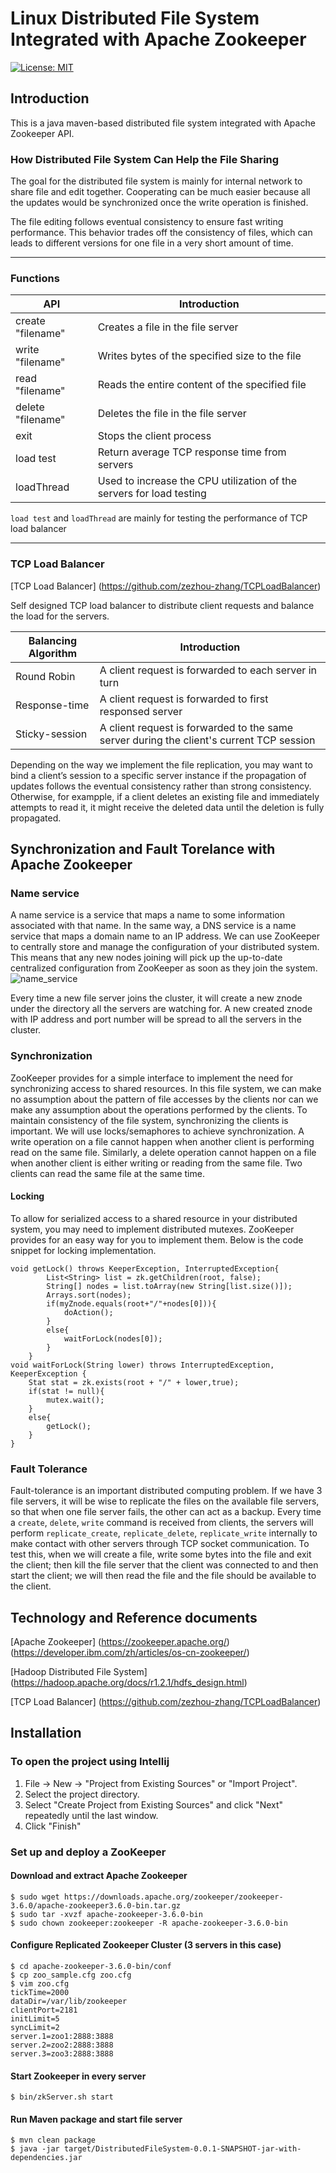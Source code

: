 # Linux Distributed File System Integrated with Apache Zookeeper
[![License: MIT](https://img.shields.io/badge/License-MIT-yellow.svg)](https://opensource.org/licenses/MIT)
## Introduction
This is a java maven-based distributed file system integrated with Apache Zookeeper API.
### How Distributed File System Can Help the File Sharing
The goal for the distributed file system is mainly for internal network to share file and edit together. Cooperating can be much easier because all the updates would be synchronized once the write operation is finished.

The file editing follows eventual consistency to ensure fast writing performance. This behavior trades off the consistency of files, which can leads to different versions for one file in a very short amount of time.

-------------------------------------------------------------------------------

### Functions
| API             |     Introduction                                                                          |
| -------------------|---------------------------------------------------------------------------------- |
| create "filename"  |     Creates a file in the file server                                                 |
| write "filename"   |     Writes bytes of the specified size to the file                                     |
| read "filename"    |     Reads the entire content of the specified file                                      |
| delete "filename"  |     Deletes the file in the file server                                               |
| exit               |     Stops the client process                                                           |
| load test          |     Return average TCP response time from servers                                      |
| loadThread         |     Used to increase the CPU utilization of the servers for load testing            |

```load test``` and ```loadThread``` are mainly for testing the performance of TCP load balancer

-------------------------------------------------------------------------------

### TCP Load Balancer
[TCP Load Balancer] (https://github.com/zezhou-zhang/TCPLoadBalancer)

Self designed TCP load balancer to distribute client requests and balance the load for the servers.

| Balancing Algorithm|     Introduction                                                                          |
| -------------------|---------------------------------------------------------------------------------- |
| Round Robin        |     A client request is forwarded to each server in turn                              |
| Response-time      |     A client request is forwarded to first responsed server                             |
| Sticky-session     |     A client request is forwarded to the same server during the client's current TCP session      |

Depending on the way we implement the file replication, you may want to bind a client’s session to a specific server instance if the propagation of updates follows the eventual consistency rather than strong consistency. Otherwise, for exampple, if a client deletes an existing file and immediately attempts to read it, it might receive the deleted data until the deletion is fully propagated.

## Synchronization and Fault Torelance with Apache Zookeeper

### Name service
A name service is a service that maps a name to some information associated with that name. In the same way, a DNS service is a name service that maps a domain name to an IP address. We can use ZooKeeper to centrally store and manage the configuration of your distributed system. This means that any new nodes joining will pick up the up-to-date centralized configuration from ZooKeeper as soon as they join the system.
![name_service](https://developer.ibm.com/developer/default/articles/os-cn-zookeeper/images/image003.gif)

Every time a new file server joins the cluster, it will create a new znode under the directory all the servers are watching for. A new created znode with IP address and port number will be spread to all the servers in the cluster.

### Synchronization
ZooKeeper provides for a simple interface to implement the need for synchronizing access to shared resources. In this file system, we can make no assumption about the pattern of file accesses by the clients nor can we make any assumption about the operations performed by the clients. To maintain consistency of the file system, synchronizing the clients is important. We will use locks/semaphores to achieve synchronization. A write operation on a file cannot happen when another client is performing read on the same file. Similarly, a delete operation cannot happen on a file when another client is either writing or reading from the same file. Two clients can read the same file at the same time.
#### Locking
To allow for serialized access to a shared resource in your distributed system, you may need to implement distributed mutexes. ZooKeeper provides for an easy way for you to implement them. Below is the code snippet for locking implementation.
```
void getLock() throws KeeperException, InterruptedException{
        List<String> list = zk.getChildren(root, false);
        String[] nodes = list.toArray(new String[list.size()]);
        Arrays.sort(nodes);
        if(myZnode.equals(root+"/"+nodes[0])){
            doAction();
        }
        else{
            waitForLock(nodes[0]);
        }
    }
void waitForLock(String lower) throws InterruptedException, KeeperException {
    Stat stat = zk.exists(root + "/" + lower,true);
    if(stat != null){
        mutex.wait();
    }
    else{
        getLock();
    }
}
```


### Fault Tolerance
Fault-tolerance is an important distributed computing problem. If we have 3 file servers, it will be wise to replicate the files on the available file servers, so that when one file server fails, the other can act as a backup. Every time a ```create```, ```delete```, ```write``` command is received from clients, the servers will perform ```replicate_create```, ```replicate_delete```, ```replicate_write``` internally to make contact with other servers through TCP socket communication.
To test this, when we will create a file, write some bytes into the file and exit the client; then kill the
file server that the client was connected to and then start the client; we will then read the file and
the file should be available to the client.




## Technology and Reference documents
[Apache Zookeeper] 
(https://zookeeper.apache.org/) (https://developer.ibm.com/zh/articles/os-cn-zookeeper/)
 
[Hadoop Distributed File System] 
(https://hadoop.apache.org/docs/r1.2.1/hdfs_design.html)

[TCP Load Balancer] 
(https://github.com/zezhou-zhang/TCPLoadBalancer)

## Installation
### To open the project using Intellij
1. File -> New -> "Project from Existing Sources" or "Import Project".
2. Select the project directory.
3. Select "Create Project from Existing Sources" and click "Next" repeatedly until the last window.
4. Click "Finish"

### Set up and deploy a ZooKeeper
#### Download and extract Apache Zookeeper
```
$ sudo wget https://downloads.apache.org/zookeeper/zookeeper-3.6.0/apache-zookeeper3.6.0-bin.tar.gz
$ sudo tar -xvzf apache-zookeeper-3.6.0-bin
$ sudo chown zookeeper:zookeeper -R apache-zookeeper-3.6.0-bin
```
#### Configure Replicated Zookeeper Cluster (3 servers in this case)
```
$ cd apache-zookeeper-3.6.0-bin/conf
$ cp zoo_sample.cfg zoo.cfg
$ vim zoo.cfg
tickTime=2000
dataDir=/var/lib/zookeeper
clientPort=2181
initLimit=5
syncLimit=2
server.1=zoo1:2888:3888
server.2=zoo2:2888:3888
server.3=zoo3:2888:3888
```
#### Start Zookeeper in every server
```
$ bin/zkServer.sh start
```
#### Run Maven package and start file server
```
$ mvn clean package
$ java -jar target/DistributedFileSystem-0.0.1-SNAPSHOT-jar-with-dependencies.jar
```
